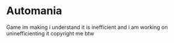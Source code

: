 # Automania
Game im making
i understand it is inefficient and i am working on uninefficienting it
copyright me btw
